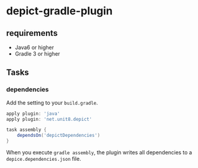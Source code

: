 # depict-gradle-plugin

## requirements

- Java6 or higher
- Gradle 3 or higher

## Tasks

### dependencies

Add the setting to your `build.gradle`.

```groovy
apply plugin: 'java'
apply plugin: 'net.unit8.depict'

task assembly {
    dependsOn('depictDependencies')
}

```

When you execute `gradle assembly`, the plugin writes all dependencies to a `depice.dependencies.json` file.
